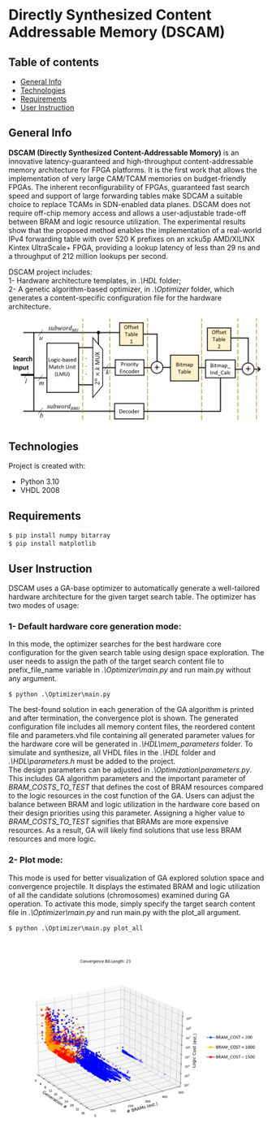 # Directly Synthesized Content Addressable Memory (DSCAM)

## Table of contents
* [General Info](#general-info)
* [Technologies](#technologies)
* [Requirements](#Requirements)
* [User Instruction](#user-instruction)

## General Info
**DSCAM (Directly Synthesized Content-Addressable Momory)** is an innovative latency-guaranteed and high-throughput content-addressable memory architecture for FPGA platforms. It is the first work that allows the implementation of very large CAM/TCAM memories on budget-friendly FPGAs. The inherent reconfigurability of FPGAs, guaranteed fast search speed and support of large forwarding tables make SDCAM a suitable choice to replace TCAMs in SDN-enabled data planes. DSCAM does not require off-chip memory access and allows a user-adjustable trade-off between BRAM and logic resource utilization. The experimental results show that the proposed method enables the implementation of a real-world IPv4 forwarding table with over 520 K prefixes on an xcku5p AMD/XILINX Kintex UltraScale+ FPGA, providing a lookup latency of less than 29 ns and a throughput of 212 million lookups per second.

DSCAM project includes:\
1- Hardware architecture templates, in *.\HDL* folder;\
2- A genetic algorithm-based optimizer, in *.\Optimizer* folder, which generates a content-specific configuration file for the hardware architecture.

![DSCAM Architecture](https://github.com/INRS-ECCoLe/DSCAM/blob/main/Docs/DSCAM_Architecture.png)
	
## Technologies
Project is created with:
* Python 3.10
* VHDL 2008
	
## Requirements
```
$ pip install numpy bitarray
$ pip install matplotlib
```

## User Instruction
DSCAM uses a GA-base optimizer to automatically generate a well-tailored hardware architecture for the given target search table.
The optimizer has two modes of usage:

### 1- Default hardware core generation mode:
In this mode, the optimizer searches for the best hardware core configuration for the given search table using design space exploration. The user needs to assign the path of the target search content file to prefix_file_name variable in *.\Optimizer\main.py* and run main.py without any argument.
```
$ python .\Optimizer\main.py
```
The best-found solution in each generation of the GA algorithm is printed and after termination, the convergence plot is shown. The generated configuration file includes all memory content files, the reordered content file and parameters.vhd file containing all generated parameter values for the hardware core will be generated in *.\HDL\mem_parameters* folder. To simulate and synthesize, all VHDL files in the *.\HDL* folder and *.\HDL\parameters.h* must be added to the project.\
The design parameters can be adjusted in *.\Optimization\parameters.py*. This includes GA algorithm parameters and the important parameter of *BRAM_COSTS_TO_TEST* that defines the cost of BRAM resources compared to the logic resources in the cost function of the GA. Users can adjust the balance between BRAM and logic utilization in the hardware core based on their design priorities using this parameter. Assigning a higher value to *BRAM_COSTS_TO_TEST* signifies that BRAMs are more expensive resources. As a result, GA will likely find solutions that use less BRAM resources and more logic.

### 2- Plot mode: 
This mode is used for better visualization of GA explored solution space and convergence projectile. It displays the estimated BRAM and logic utilization of all the candidate solutions (chromosomes) examined during GA operation. To activate this mode, simply specify the target search content file in *.\Optimizer\main.py* and run main.py with the plot_all argument.
```
$ python .\Optimizer\main.py plot_all
```
![Plot All Example](https://github.com/INRS-ECCoLe/DSCAM/blob/main/Docs/Plot_All_23bit_200_1000_1500.png)